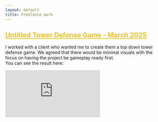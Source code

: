 ```yaml
---
layout: default
title: Freelance work
---
```


<div class="section-header">
  <h2><a href="tower defense" style="color: #f7c31f;">Untitled Tower Defense Game - March 2025</a></h2>
</div>

I worked with a client who wanted me to create them a top down tower defense game.
We agreed that there would be minimal visuals with the focus on having the project be gameplay ready first.
<br>
You can see the result here:

  <div class="game-video">	 
    <iframe src="https://www.youtube.com/embed/PXQaCPIGjjY" frameborder="0" allowfullscreen></iframe>
  </div>

